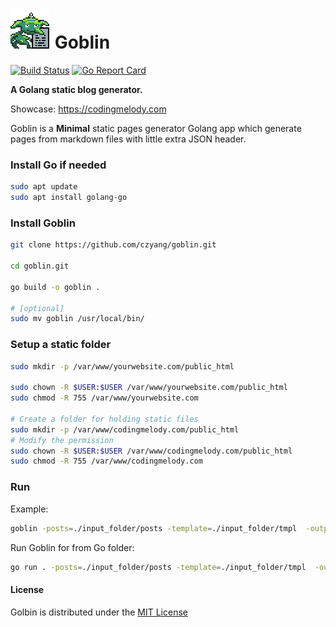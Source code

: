 # ![ICON](./goblin.png "ICON") Goblin 

[![Build Status](https://travis-ci.org/gin-gonic/gin.svg)](https://travis-ci.org/czyang/goblin)
[![Go Report Card](https://goreportcard.com/badge/github.com/czyang/goblin)](https://goreportcard.com/report/github.com/czyang/goblin)

**A Golang static blog generator.**

Showcase: https://codingmelody.com

Goblin is a **Minimal** static pages generator Golang app which generate pages from markdown files with little extra JSON header.

### Install Go if needed
```bash
sudo apt update
sudo apt install golang-go
```

### Install Goblin
```bash
git clone https://github.com/czyang/goblin.git

cd goblin.git

go build -o goblin .

# [optional]
sudo mv goblin /usr/local/bin/
```

### Setup a static folder
```bash
sudo mkdir -p /var/www/yourwebsite.com/public_html

sudo chown -R $USER:$USER /var/www/yourwebsite.com/public_html
sudo chmod -R 755 /var/www/yourwebsite.com

# Create a folder for holding static files
sudo mkdir -p /var/www/codingmelody.com/public_html
# Modify the permission
sudo chown -R $USER:$USER /var/www/codingmelody.com/public_html
sudo chmod -R 755 /var/www/codingmelody.com
```

### Run

Example:
```bash
goblin -posts=./input_folder/posts -template=./input_folder/tmpl  -output=/var/www/codingmelody.com/public_html -config=./config.json
```

Run Goblin for from Go folder:
```bash
go run . -posts=./input_folder/posts -template=./input_folder/tmpl  -output=./output_folder -config=./config.json
```

#### License
Golbin is distributed under the [MIT License](./LICENSE.txt)

